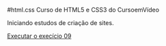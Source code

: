 #html.css
Curso de HTML5 e CSS3 do CursoemVídeo

Iniciando estudos de criação de sites. 

<a href="https://marialayanne23.github.io/HTML-CSS/html-css/ex009/">Executar o execício 09</a>
